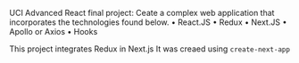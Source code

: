 
UCI Advanced React final project:
Ceate a complex web application that incorporates the technologies found below. 
	•	React.JS
	•	Redux
	•	Next.JS
	•	Apollo or Axios
	•	Hooks

This project integrates Redux in Next.js
It was creaed using `create-next-app`

